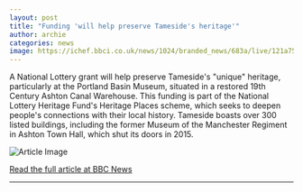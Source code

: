```yaml
---
layout: post
title: "Funding 'will help preserve Tameside's heritage'"
author: archie
categories: news
image: https://ichef.bbci.co.uk/news/1024/branded_news/683a/live/121a75d0-a9c9-11f0-a5c2-cb318711a6b0.jpg
---
```

A National Lottery grant will help preserve Tameside's "unique" heritage, particularly at the Portland Basin Museum, situated in a restored 19th Century Ashton Canal Warehouse. This funding is part of the National Lottery Heritage Fund's Heritage Places scheme, which seeks to deepen people's connections with their local history. Tameside boasts over 300 listed buildings, including the former Museum of the Manchester Regiment in Ashton Town Hall, which shut its doors in 2015.

![Article Image](https://ichef.bbci.co.uk/news/1024/branded_news/683a/live/121a75d0-a9c9-11f0-a5c2-cb318711a6b0.jpg)

[Read the full article at BBC News](https://www.bbc.com/news/articles/cy403y2ygl3o?at_medium=RSS&at_campaign=rss)

---
